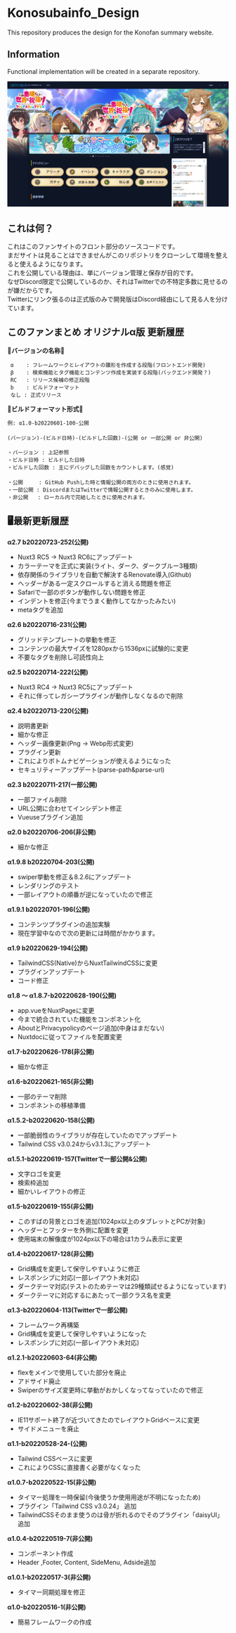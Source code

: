 # Konosubainfo_Design

This repository produces the design for the Konofan summary website.

## Information

Functional implementation will be created in a separate repository.

![picture 1](/1docimg/1.png)

## これは何？
これはこのファンサイトのフロント部分のソースコードです。  
まだサイトは見ることはできませんがこのリポジトリをクローンして環境を整えると使えるようになります。   
これを公開している理由は、単にバージョン管理と保存が目的です。      
なぜDiscord限定で公開しているのか、それはTwitterでの不特定多数に見せるのが嫌だからです。  
Twitterにリンク張るのは正式版のみで開発版はDiscord経由にして見る人を分けています。

## このファンまとめ オリジナルα版  更新履歴


:pushpin:**バージョンの名称**:pushpin:  
```
 α    : フレームワークとレイアウトの雛形を作成する段階(フロントエンド開発)  
 β    : 検索機能とタグ機能とコンテンツ作成を実装する段階(バックエンド開発？)  
 RC   : リリース候補の修正段階  
 b    : ビルドフォーマット  
 なし : 正式リリース  
 ```
  
  
:pushpin:**ビルドフォーマット形式**:pushpin:
```md
例: α1.0-b20220601-100-公開

(バージョン)-(ビルド日時)-(ビルドした回数)-(公開 or 一部公開 or 非公開) 

・バージョン : 上記参照
・ビルド日時 : ビルドした日時
・ビルドした回数 : 主にデバッグした回数をカウントします。(感覚)

・公開     : GitHub Pushした時と情報公開の両方のときに使用されます。
・一部公開 : DiscordまたはTwitterで情報公開するときのみに使用します。
・非公開   : ローカル内で完結したときに使用されます。
```

## 🖥最新更新履歴
**α2.7 b20220723-252(公開)**
- Nuxt3 RC5 → Nuxt3 RC6にアップデート
- カラーテーマを正式に実装(ライト、ダーク、ダークブルー3種類)
- 依存関係のライブラリを自動で解決するRenovate導入(Github)
- ヘッダーがある一定スクロールすると消える問題を修正
- Safariで一部のボタンが動作しない問題を修正
- インデントを修正(今までうまく動作してなかったみたい)
- metaタグを追加

**α2.6 b20220716-231(公開)**
- グリッドテンプレートの挙動を修正
- コンテンツの最大サイズを1280pxから1536pxに試験的に変更
- 不要なタグを削除し可読性向上

**α2.5 b20220714-222(公開)**
- Nuxt3 RC4 → Nuxt3 RC5にアップデート
- それに伴ってレガシープラグインが動作しなくなるので削除

**α2.4 b20220713-220(公開)**
- 説明書更新
- 細かな修正
- ヘッダー画像更新(Png → Webp形式変更)
- プラグイン更新
- これによりボトムナビゲーションが使えるようになった
- セキュリティーアップデート(parse-path&parse-url)

**α2.3 b20220711-217(一部公開)**
- 一部ファイル削除
- URL公開に合わせてインシデント修正
- Vueuseプラグイン追加

**α2.0 b20220706-206(非公開)**
- 細かな修正

**α1.9.8 b20220704-203(公開)**
- swiper挙動を修正＆8.2.6にアップデート
- レンダリングのテスト
- 一部レイアウトの順番が逆になっていたので修正

**α1.9.1 b20220701-196(公開)**
- コンテンツプラグインの追加実験
- 現在学習中なので次の更新には時間がかかります。

**α1.9 b20220629-194(公開)**
- TailwindCSS(Native)からNuxtTailwindCSSに変更
- プラグインアップデート
- コード修正

**α1.8 ～ α1.8.7-b20220628-190(公開)**  
- app.vueをNuxtPageに変更
- 今まで統合されていた機能をコンポネント化
- AboutとPrivacypolicyのページ追加(中身はまだない)
- Nuxtdocに従ってファイルを配置変更

**α1.7-b20220626-178(非公開)**  
- 細かな修正

**α1.6-b20220621-165(非公開)**  
- 一部のテーマ削除
- コンポネントの移植準備

**α1.5.2-b20220620-158(公開)**  
- 一部脆弱性のライブラリが存在していたのでアップデート  
- Tailwind CSS v3.0.24からv3.1.3にアップデート  

**α1.5.1-b20220619-157(Twitterで一部公開&公開)**  
- 文字ロゴを変更  
- 検索枠追加  
- 細かいレイアウトの修正  

**α1.5-b20220619-155(非公開)**  
- このすばの背景とロゴを追加(1024px以上のタブレットとPCが対象)  
- ヘッダーとフッターを外側に配置を変更  
- 使用端末の解像度が1024px以下の場合は1カラム表示に変更  

**α1.4-b20220617-128(非公開)**  
- Grid構成を変更して保守しやすいように修正  
- レスポンシブに対応(一部レイアウト未対応)  
- ダークテーマ対応(テストのためテーマは29種類試せるようになっています)  
- ダークテーマに対応するにあたって一部クラス名を変更  

**α1.3-b20220604-113(Twitterで一部公開)**  
- フレームワーク再構築  
- Grid構成を変更して保守しやすいようになった  
- レスポンシブに対応(一部レイアウト未対応)  

**α1.2.1-b20220603-64(非公開)**  
- flexをメインで使用していた部分を廃止  
- アドサイド廃止  
- Swiperのサイズ変更時に挙動がおかしくなってなっていたので修正  

**α1.2-b20220602-38(非公開)**  
- IE11サポート終了が近づいてきたのでレイアウトGridベースに変更  
- サイドメニューを廃止  

**α1.1-b20220528-24-(公開)**  
- Tailwind CSSベースに変更  
- これによりCSSに直接書く必要がなくなった  

**α1.0.7-b20220522-15(非公開)**  
- タイマー処理を一時保留(今後使うか使用用途が不明になったため)  
- プラグイン「Tailwind CSS v3.0.24」 追加  
- TailwindCSSそのまま使うのは骨が折れるのでそのプラグイン「daisyUI」追加  

**α1.0.4-b20220519-7(非公開)**  
- コンポーネント作成  
- Header ,Footer, Content, SideMenu, Adside追加  

**α1.0.1-b20220517-3(非公開)**  
- タイマー同期処理を修正  

**α1.0-b20220516-1(非公開)**  
- 簡易フレームワークの作成
